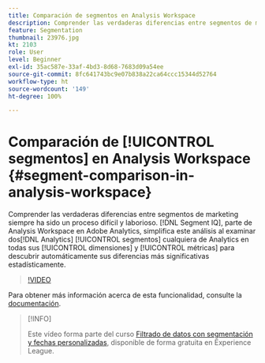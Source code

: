 ```yaml
---
title: Comparación de segmentos en Analysis Workspace
description: Comprender las verdaderas diferencias entre segmentos de marketing siempre ha sido un proceso difícil y laborioso. Segment IQ, parte de Analysis Workspace en Adobe Analytics, simplifica este análisis al examinar dos segmentos cualquiera de Analytics en todas sus dimensiones y métricas para descubrir automáticamente sus diferencias más significativas estadísticamente.
feature: Segmentation
thumbnail: 23976.jpg
kt: 2103
role: User
level: Beginner
exl-id: 35ac587e-33af-4bd3-8d68-7683d09a54ee
source-git-commit: 8fc641743bc9e07b838a22ca64ccc15344d52764
workflow-type: ht
source-wordcount: '149'
ht-degree: 100%

---
```


# Comparación de [!UICONTROL segmentos] en Analysis Workspace {#segment-comparison-in-analysis-workspace}

Comprender las verdaderas diferencias entre segmentos de marketing siempre ha sido un proceso difícil y laborioso. [!DNL Segment IQ], parte de Analysis Workspace en Adobe Analytics, simplifica este análisis al examinar dos[!DNL Analytics] [!UICONTROL segmentos] cualquiera de Analytics en todas sus [!UICONTROL dimensiones] y [!UICONTROL métricas] para descubrir automáticamente sus diferencias más significativas estadísticamente.

>[!VIDEO](https://video.tv.adobe.com/v/23976/?quality=12&learn=on)

Para obtener más información acerca de esta funcionalidad, consulte la [documentación](https://experienceleague.adobe.com/docs/analytics/analyze/analysis-workspace/panels/segment-comparison/segment-comparison.html?lang=es).

>[!INFO]
>
> Este vídeo forma parte del curso [Filtrado de datos con segmentación y fechas personalizadas](https://experienceleague.adobe.com/?recommended=Analytics-U-1-2021.1.filterdata&amp;lang=es), disponible de forma gratuita en Experience League.

